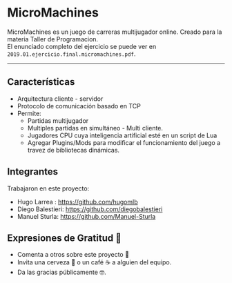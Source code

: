 # MicroMachines
MicroMachines es un juego de carreras multijugador online. Creado para la materia Taller de Programacion.  
El enunciado completo del ejercicio se puede ver en `2019.01.ejercicio.final.micromachines.pdf`.

--------
## Características
- Arquitectura cliente - servidor
- Protocolo de comunicación basado en TCP
- Permite:
  - Partidas multijugador
  - Multiples partidas en simultáneo - Multi cliente.
  - Jugadores CPU cuya inteligencia artificial esté en un script de Lua
  - Agregar Plugins/Mods para modificar el funcionamiento del juego a travez de bibliotecas dinámicas.

## Integrantes
Trabajaron en este proyecto:    
 - Hugo Larrea : https://github.com/hugomlb  
 - Diego Balestieri: https://github.com/diegobalestieri  
 - Manuel Sturla: https://github.com/Manuel-Sturla  


## Expresiones de Gratitud 🎁

* Comenta a otros sobre este proyecto 📢
* Invita una cerveza 🍺 o un café ☕ a alguien del equipo. 
* Da las gracias públicamente 🤓.
